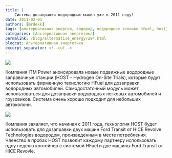 ```yaml
---
title: |
    Система дозаправки водородных машин уже в 2011 году!
date: 2011-02-01
authors: [mrdekk]
tags: [альтернативная энергия, водород, водородное топливо hfuel, host]
categories: [Альтернативная энергетика]
permalink: /blog/alternative_energy/284.html
blogcat: Альтернативная энергетика
excerpt_separator: <!--cut-->
---
```



![](http://itw66.ru/uploads/images/00/00/01/2011/02/01/856e8e.jpg)


Компания ITM Power анонсировала новые подвижные водородные заправочные станции (HOST - Hydrogen On-Site Trials), которые будут использовать фирменную технологию HFuel для дозаправки водородных автомобилей. Самодостаточный модуль может использоваться для дозаправки водородных легковых автомобилей и грузовиков. Система очень хорошо подходит для небольших автоколонн.


<!--cut-->



![](http://itw66.ru/uploads/images/00/00/01/2011/02/01/8eb0fa.jpg)


Компания заявляет, что начиная с 2011 года, технология HOST будет использовать для дозаправки двух машин Ford Transit от HICE Revolve Technologies водородом, произведенным в месте потребления. Членство в пробах HOST позволит каждому партнеру использовать одну неделю контейнер с системой HFuel и две машины Ford Transit от HICE Revovle.
